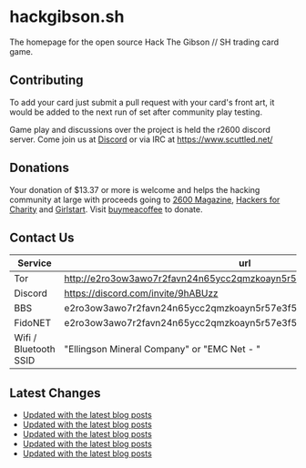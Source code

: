# hackgibson.sh
The homepage for the open source Hack The Gibson // SH trading card game.


## Contributing

To add your card just submit a pull request with your card's front art, it would be added to the next run of set after community play testing.

Game play and discussions over the project is held the r2600 discord server. Come join us at [Discord](https://discord.com/invite/9hABUzz) or via IRC at https://www.scuttled.net/


## Donations

Your donation of $13.37 or more is welcome and helps the hacking community at large with proceeds going to [2600 Magazine](https://2600.com/), [Hackers for Charity](https://hackersforcharity.org) and [Girlstart](https://girlstart.org).  Visit [buymeacoffee](https://www.buymeacoffee.com/hackgibson.sh) to donate.


## Contact Us

Service | url
-|-
Tor | http://e2ro3ow3awo7r2favn24n65ycc2qmzkoayn5r57e3f56nvjwdcgg32ad.onion
Discord | https://discord.com/invite/9hABUzz
BBS | e2ro3ow3awo7r2favn24n65ycc2qmzkoayn5r57e3f56nvjwdcgg32ad.onion:23
FidoNET | e2ro3ow3awo7r2favn24n65ycc2qmzkoayn5r57e3f56nvjwdcgg32ad.onion:24554
Wifi / Bluetooth SSID | "Ellingson Mineral Company" or "EMC Net - <fidonet address>"

## Latest Changes
<!-- BLOG-POST-LIST:START -->
- [Updated with the latest blog posts](https://github.com/DFW2600/hackgibson.sh/commit/181d5fc469d17f9301f0026d4527c16272dba51d)
- [Updated with the latest blog posts](https://github.com/DFW2600/hackgibson.sh/commit/8af34c8d07b698e053e3be649f59d14c35789705)
- [Updated with the latest blog posts](https://github.com/DFW2600/hackgibson.sh/commit/0d3a88d17407c8c998ae34779ee863b8275ab33e)
- [Updated with the latest blog posts](https://github.com/DFW2600/hackgibson.sh/commit/27c25a03e615df45f8ee30213611e3bdca5415b8)
- [Updated with the latest blog posts](https://github.com/DFW2600/hackgibson.sh/commit/1d4f337c517bbcd77d029d473adaadc1003e94f1)
<!-- BLOG-POST-LIST:END -->
